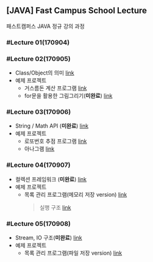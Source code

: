 ## [JAVA] Fast Campus School Lecture

패스트캠퍼스 JAVA 정규 강의 과정

### #Lecture 01(170904)

### #Lecture 02(170905)

* Class/Object의 의미 [link](https://github.com/RicheyHans/-JAVA-FC_School_Lecture/blob/master/Lecture/Lecture02_170905/lecture02_170905.md)
* 예제 프로젝트
  * 거스름돈 계산 프로그램 [link](https://github.com/RicheyHans/-JAVA-FC_School_Lecture/blob/master/Lecture/Lecture02_170905/Exercise/ChangeMoneyCalc.java)
  * for문을 활용한 그림그리기(**미완료**) [link](https://github.com/RicheyHans/-JAVA-FC_School_Lecture/tree/master/Lecture/Lecture02_170905/Exercise/FlowControllerQuiz)

### #Lecture 03(170906)

* String / Math API (**미완료**) [link](https://github.com/RicheyHans/-JAVA-FC_School_Lecture/blob/master/Lecture/Lecture03_170906/lecture03_170906.md)
* 예제 프로젝트
  * 로또번호 추점 프로그램 [link](https://github.com/RicheyHans/-JAVA-FC_School_Lecture/blob/master/Lecture/Lecture03_170906/Exercise/LottoMachine.java)
  * 아나그램 [link](https://github.com/RicheyHans/-JAVA-FC_School_Lecture/blob/master/Lecture/Lecture03_170906/Exercise/Anagram.java)

### #Lecture 04(170907)
 * 컬렉션 프레임워크 (**미완료**) [link](https://github.com/RicheyHans/-JAVA-FC_School_Lecture/blob/master/Lecture/Lecture04_170907/lecture04_170907.md)
 * 예제 프로젝트
    * 목록 관리 프로그램(메모리 저장 version) [link](https://github.com/RicheyHans/-JAVA-FC_School_Lecture/blob/master/Lecture/Lecture04_170907/Exercise/MemoMain.java)
      > 실행 구조 [link](https://github.com/RicheyHans/-JAVA-FC_School_Lecture/blob/master/Lecture/Lecture04_170907/MainMemo_Structure.pptx)

### #Lecture 05(170908)
 * Stream, IO 구조(**미완료**) [link](https://github.com/RicheyHans/-JAVA-FC_School_Lecture/blob/master/Lecture/Lecture05_170908/lecture05_170908.md)
 * 예제 프로젝트
   * 목록 관리 프로그램(파일 저장 version) [link](https://github.com/RicheyHans/-JAVA-FC_School_Lecture/tree/master/Lecture/Lecture05_170908/Exercise)
